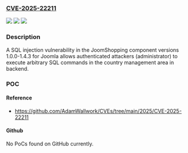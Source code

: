 ### [CVE-2025-22211](https://cve.mitre.org/cgi-bin/cvename.cgi?name=CVE-2025-22211)
![](https://img.shields.io/static/v1?label=Product&message=JoomShopping%20component%20for%20Joomla&color=blue)
![](https://img.shields.io/static/v1?label=Version&message=%3D%201.0.0-1.4.3%20&color=brighgreen)
![](https://img.shields.io/static/v1?label=Vulnerability&message=CWE-89%3A%20Improper%20Neutralization%20of%20Special%20Elements%20used%20in%20an%20SQL%20Command&color=brighgreen)

### Description

A SQL injection vulnerability in the JoomShopping component versions 1.0.0-1.4.3 for Joomla allows authenticated attackers (administrator) to execute arbitrary SQL commands in the country management area in backend.

### POC

#### Reference
- https://github.com/AdamWallwork/CVEs/tree/main/2025/CVE-2025-22211

#### Github
No PoCs found on GitHub currently.

